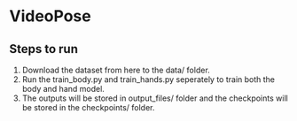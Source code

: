 # VideoPose
## Steps to run
1. Download the dataset from here to the data/ folder. <br>
2. Run the train_body.py and train_hands.py seperately to train both the body and hand model. <br>
3. The outputs will be stored in output_files/ folder and the checkpoints will be stored in the checkpoints/ folder. <br>
 